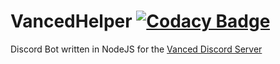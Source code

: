 # VancedHelper [![Codacy Badge](https://api.codacy.com/project/badge/Grade/226a3a88a9f348d78c99b63c0107a36d)](https://www.codacy.com/gh/YTVanced/VancedHelper?utm_source=github.com&amp;utm_medium=referral&amp;utm_content=YTVanced/VancedHelper&amp;utm_campaign=Badge_Grade)

Discord Bot written in NodeJS for the [Vanced Discord Server](https://discord.gg/v2REwvu)

